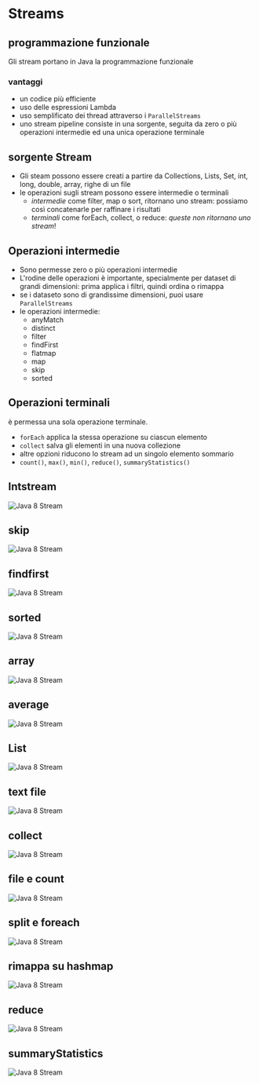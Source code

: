 # Streams 

## programmazione funzionale
Gli stream portano  in Java la programmazione funzionale
### vantaggi
* un codice più efficiente
* uso delle espressioni Lambda
* uso semplificato dei thread attraverso i `ParallelStreams`
* uno stream pipeline consiste in una sorgente, seguita da zero o più operazioni intermedie ed una unica operazione terminale

## sorgente Stream
* Gli steam possono essere creati a partire da Collections, Lists, Set, int, long, double, array, righe di un file
* le operazioni sugli stream possono essere intermedie o terminali
  * *intermedie* come filter, map o sort, ritornano  uno stream: possiamo così concatenarle per raffinare i risultati
  * *terminali* come forEach, collect, o reduce: *queste non ritornano uno stream*!

## Operazioni intermedie
* Sono permesse zero o più operazioni intermedie
* L'rodine delle operazioni è importante, specialmente per dataset di grandi dimensioni: prima applica i filtri, quindi ordina o rimappa
* se i dataseto sono di grandissime dimensioni, puoi usare  `ParallelStreams`
* le operazioni intermedie:
  * anyMatch
  * distinct
  * filter
  * findFirst
  * flatmap
  * map
  * skip
  * sorted

## Operazioni terminali
è permessa una sola operazione terminale.
* `forEach` applica la stessa operazione  su ciascun elemento
* `collect` salva gli elementi in una nuova collezione
* altre opzioni riducono lo stream ad un singolo elemento sommario
* `count()`, `max()`, `min()`, `reduce()`, `summaryStatistics()`
## Intstream
![Java 8 Stream](img/Java8_Streams_05.jpg)
## skip
![Java 8 Stream](img/Java8_Streams_06.jpg)
## findfirst
![Java 8 Stream](img/Java8_Streams_07.jpg)
## sorted
![Java 8 Stream](img/Java8_Streams_08.jpg)
## array
![Java 8 Stream](img/Java8_Streams_09.jpg)
## average
![Java 8 Stream](img/Java8_Streams_10.jpg)
## List
![Java 8 Stream](img/Java8_Streams_11.jpg)
## text file
![Java 8 Stream](img/Java8_Streams_12.jpg)

## collect
![Java 8 Stream](img/Java8_Streams_14.jpg)
## file e count
![Java 8 Stream](img/Java8_Streams_15.jpg)
## split e foreach
![Java 8 Stream](img/Java8_Streams_16.jpg)
## rimappa su hashmap
![Java 8 Stream](img/Java8_Streams_17.jpg)
## reduce
![Java 8 Stream](img/Java8_Streams_18.jpg)
## summaryStatistics
![Java 8 Stream](img/Java8_Streams_19.jpg)

